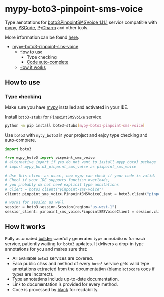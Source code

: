 # mypy-boto3-pinpoint-sms-voice

Type annotations for
[boto3.PinpointSMSVoice 1.11.1](https://boto3.amazonaws.com/v1/documentation/api/1.11.1/reference/services/pinpoint-sms-voice.html#PinpointSMSVoice) service
compatible with [mypy](https://github.com/python/mypy), [VSCode](https://code.visualstudio.com/),
[PyCharm](https://www.jetbrains.com/pycharm/) and other tools.

More information can be found [here](https://vemel.github.io/mypy_boto3/).

- [mypy-boto3-pinpoint-sms-voice](#mypy-boto3-pinpoint-sms-voice)
  - [How to use](#how-to-use)
    - [Type checking](#type-checking)
    - [Code auto-complete](#code-auto-complete)
  - [How it works](#how-it-works)

## How to use

### Type checking

Make sure you have [mypy](https://github.com/python/mypy) installed and activated in your IDE.

Install `boto3-stubs` for `PinpointSMSVoice` service.

```bash
python -m pip install boto3-stubs[mypy-boto3-pinpoint-sms-voice]
```

Use `boto3` with `mypy_boto3` in your project and enjoy type checking and auto-complete.

```python
import boto3

from mypy_boto3 import pinpoint_sms_voice
# alternative import if you do not want to install mypy_boto3 package
# import mypy_boto3_pinpoint_sms_voice as pinpoint_sms_voice

# Use this client as usual, now mypy can check if your code is valid.
# Check if your IDE supports function overloads,
# you probably do not need explicit type annotations
# client = boto3.client("pinpoint-sms-voice")
client: pinpoint_sms_voice.PinpointSMSVoiceClient = boto3.client("pinpoint-sms-voice")

# works for session as well
session = boto3.session.Session(region="us-west-1")
session_client: pinpoint_sms_voice.PinpointSMSVoiceClient = session.client("pinpoint-sms-voice")

```

## How it works

Fully automated [builder](https://github.com/vemel/mypy_boto3) carefully generates
type annotations for each service, patiently waiting for `boto3` updates. It delivers
a drop-in type annotations for you and makes sure that:

- All available `boto3` services are covered.
- Each public class and method of every `boto3` service gets valid type annotations
  extracted from the documentation (blame `botocore` docs if types are incorrect).
- Type annotations include up-to-date documentation.
- Link to documentation is provided for every method.
- Code is processed by [black](https://github.com/psf/black) for readability.